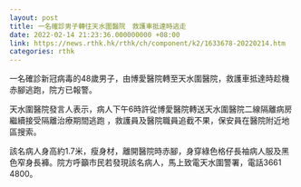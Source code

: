```yaml
---
layout: post
title: 一名確診男子轉往天水圍醫院　救護車抵達時逃走
date: 2022-02-14 21:23:36.000000000 +08:00
link: https://news.rthk.hk/rthk/ch/component/k2/1633678-20220214.htm
categories: rthk
---
```


一名確診新冠病毒的48歲男子，由博愛醫院轉至天水圍醫院，救護車抵達時趁機赤腳逃跑，院方已報警。

天水圍醫院發言人表示，病人下午6時許從博愛醫院轉送天水圍醫院二線隔離病房繼續接受隔離治療期間逃跑 ，救護員及醫院職員追截不果，保安員在醫院附近地區搜索。 

該名病人身高約1.7米，瘦身材，離開醫院時赤腳，身穿綠色格仔長袖病人服及黑色窄身長褲。院方呼籲市民若發現該名病人，馬上致電天水圍警署，電話3661 4800。
